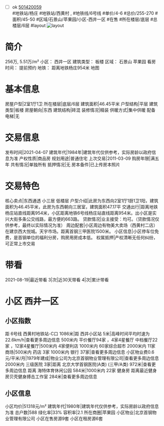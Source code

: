 - [ ] ok [501420059](https://bj.5i5j.com/ershoufang/501420059.html)  
 #地铁站/杨庄 #地铁站/西黄村 ,  #地铁线/6号线
#单价/4-6 #总价/255-270 #面积/45-50   #区域/石景山/苹果园/小区-西井一区 #在售 #所在楼层/底层 #总楼层/6层 #layout 
![layout](http://image2a.5i5j.com/bdir/layout/2185b21a16854d1798ddce55c18ed72e.jpg_P5.jpg) 
# 简介 
 256万,  5.51万/m² 
小区： 西井一区
建筑类型： 板楼
区域： 石景山 苹果园
看房时间： 提前预约
地铁： 距离地铁杨庄954米 地图
# 基本信息 
 房屋户型|2室1厅1卫
所在楼层|底层/6层
建筑面积|46.45平米
户型结构|平层
建筑类型|板楼
房屋朝向|东西
建筑结构|砖混
装修情况|精装
供暖方式|集中供暖
配备电梯|无
# 交易信息 
 发布时间|2021-04-07
建筑年代|1984年|建筑年代仅供参考，实际房龄以政府信息为准
产权性质|商品房
规划用途|普通住宅
上次交易|2011-03-09
购房年限|满五年
共有情况|单独所有
抵押情况|无
房本备件|已上传房本照片
# 交易特色 
 核心卖点|东西通透 小三居 低楼层
户型介绍|此房为东西向2室1厅1厨1卫1阳，建筑面积为46.45平米，此房为东西朝向三居室，建筑面积47.17平
交通出行|距离地铁杨庄站直线距离954米，小区距离地铁6号线杨庄站直线距离954米。出小区是实兴大街多条公交线路，最方便的663路。
贷款情况|业主接受：均可。（贷款情况仅供参考，最终以实际情况为准）
周边配套|小区周边有物美大卖场（西黄村二店）在建京西大悦城。天宇市场。距离首钢三甲医院1500米。
小区信息|小区停车位免费，是首钢单位的福利分房，购房用房成本低。
权属抵押|产权清晰无任何纠纷，可正常上市交易
# 带看 
 2021-08-19|最近带看	 3|次|近30天带看	 4|次|累计带看
# 小区 西井一区
## 小区指数 
 距 6号线 西黄村地铁站-C口 1086米|距 西井小区站 5米|高峰时间平均时速为22.6km/h|查看更多周边信息
500米内 平价餐厅94家 ，4家4星餐厅
中档餐厅22家 ，12家4星餐厅|500米内 4家便利店
1000米内 60家综合超市
2000米内 11家商场|500米内 药店 3家
1000米内 银行 37家|查看更多周边信息
小区物业费0.6元/平米/月|1979年建成|物业公司为北京首钢物业管理有限公司|查看更多周边信息
2000米内 三级医院 3家|距离 北京大学首钢医院(A类) (三甲/A类) 972米|查看更多周边信息
距离 海特体育休闲公园 584米|1000米内 22家 健身房
距离最近健身房贝壳健身搏击工作室 284米|查看更多周边信息
## 小区信息 
 小区均价|51318元/m²
建筑年代|1980年|建筑年代仅供参考，实际房龄以政府信息为准
总户数|588
绿化率|33%
容积率|2.1
所在商圈|苹果园
小区物业|北京首钢物业管理有限公司
小区在售房源9套
小区在租房源6套
